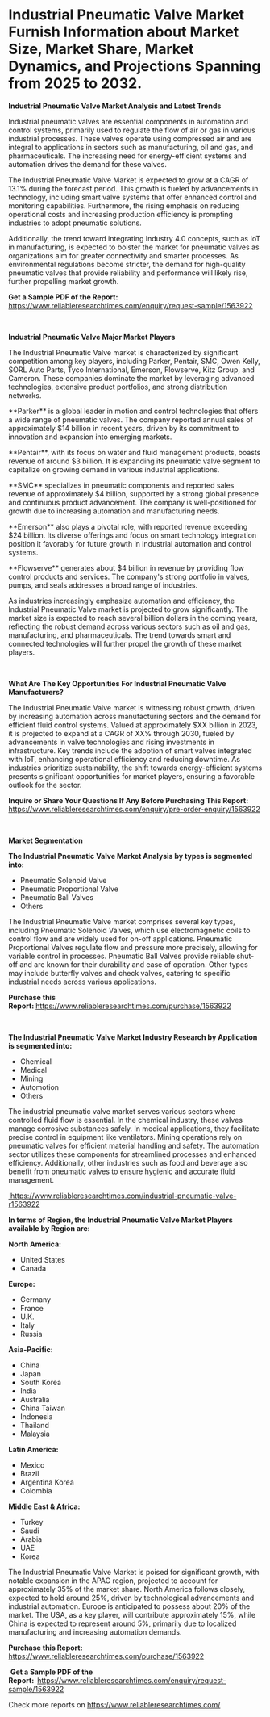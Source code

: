 <p><h1>Industrial Pneumatic Valve Market Furnish Information about Market Size, Market Share, Market Dynamics, and Projections Spanning from 2025 to 2032.</h1></p><p><strong>Industrial Pneumatic Valve Market Analysis and Latest Trends</strong></p>
<p><p>Industrial pneumatic valves are essential components in automation and control systems, primarily used to regulate the flow of air or gas in various industrial processes. These valves operate using compressed air and are integral to applications in sectors such as manufacturing, oil and gas, and pharmaceuticals. The increasing need for energy-efficient systems and automation drives the demand for these valves.</p><p>The Industrial Pneumatic Valve Market is expected to grow at a CAGR of 13.1% during the forecast period. This growth is fueled by advancements in technology, including smart valve systems that offer enhanced control and monitoring capabilities. Furthermore, the rising emphasis on reducing operational costs and increasing production efficiency is prompting industries to adopt pneumatic solutions. </p><p>Additionally, the trend toward integrating Industry 4.0 concepts, such as IoT in manufacturing, is expected to bolster the market for pneumatic valves as organizations aim for greater connectivity and smarter processes. As environmental regulations become stricter, the demand for high-quality pneumatic valves that provide reliability and performance will likely rise, further propelling market growth.</p></p>
<p><strong>Get a Sample PDF of the Report:&nbsp;</strong> <a href="https://www.reliableresearchtimes.com/enquiry/request-sample/1563922?utm_campaign=2323&utm_medium=2&utm_source=Github&utm_content=ia&utm_term=25022025&utm_id=industrial-pneumatic-valve">https://www.reliableresearchtimes.com/enquiry/request-sample/1563922</a></p>
<p>&nbsp;</p>
<p><strong>Industrial Pneumatic Valve Major Market Players</strong></p>
<p><p>The Industrial Pneumatic Valve market is characterized by significant competition among key players, including Parker, Pentair, SMC, Owen Kelly, SORL Auto Parts, Tyco International, Emerson, Flowserve, Kitz Group, and Cameron. These companies dominate the market by leveraging advanced technologies, extensive product portfolios, and strong distribution networks.</p><p>**Parker** is a global leader in motion and control technologies that offers a wide range of pneumatic valves. The company reported annual sales of approximately $14 billion in recent years, driven by its commitment to innovation and expansion into emerging markets.</p><p>**Pentair**, with its focus on water and fluid management products, boasts revenue of around $3 billion. It is expanding its pneumatic valve segment to capitalize on growing demand in various industrial applications.</p><p>**SMC** specializes in pneumatic components and reported sales revenue of approximately $4 billion, supported by a strong global presence and continuous product advancement. The company is well-positioned for growth due to increasing automation and manufacturing needs.</p><p>**Emerson** also plays a pivotal role, with reported revenue exceeding $24 billion. Its diverse offerings and focus on smart technology integration position it favorably for future growth in industrial automation and control systems.</p><p>**Flowserve** generates about $4 billion in revenue by providing flow control products and services. The company's strong portfolio in valves, pumps, and seals addresses a broad range of industries.</p><p>As industries increasingly emphasize automation and efficiency, the Industrial Pneumatic Valve market is projected to grow significantly. The market size is expected to reach several billion dollars in the coming years, reflecting the robust demand across various sectors such as oil and gas, manufacturing, and pharmaceuticals. The trend towards smart and connected technologies will further propel the growth of these market players.</p></p>
<p>&nbsp;</p>
<p><strong>What Are The Key Opportunities For Industrial Pneumatic Valve Manufacturers?</strong></p>
<p><p>The Industrial Pneumatic Valve market is witnessing robust growth, driven by increasing automation across manufacturing sectors and the demand for efficient fluid control systems. Valued at approximately $XX billion in 2023, it is projected to expand at a CAGR of XX% through 2030, fueled by advancements in valve technologies and rising investments in infrastructure. Key trends include the adoption of smart valves integrated with IoT, enhancing operational efficiency and reducing downtime. As industries prioritize sustainability, the shift towards energy-efficient systems presents significant opportunities for market players, ensuring a favorable outlook for the sector.</p></p>
<p><strong>Inquire or Share Your Questions If Any Before Purchasing This Report:</strong> <a href="https://www.reliableresearchtimes.com/enquiry/pre-order-enquiry/1563922?utm_campaign=2323&utm_medium=2&utm_source=Github&utm_content=ia&utm_term=25022025&utm_id=industrial-pneumatic-valve">https://www.reliableresearchtimes.com/enquiry/pre-order-enquiry/1563922</a></p>
<p>&nbsp;</p>
<p><strong>Market Segmentation</strong></p>
<p><strong>The Industrial Pneumatic Valve Market Analysis by types is segmented into:</strong></p>
<p><ul><li>Pneumatic Solenoid Valve</li><li>Pneumatic Proportional Valve</li><li>Pneumatic Ball Valves</li><li>Others</li></ul></p>
<p><p>The Industrial Pneumatic Valve market comprises several key types, including Pneumatic Solenoid Valves, which use electromagnetic coils to control flow and are widely used for on-off applications. Pneumatic Proportional Valves regulate flow and pressure more precisely, allowing for variable control in processes. Pneumatic Ball Valves provide reliable shut-off and are known for their durability and ease of operation. Other types may include butterfly valves and check valves, catering to specific industrial needs across various applications.</p></p>
<p><strong>Purchase this Report:&nbsp;</strong><a href="https://www.reliableresearchtimes.com/purchase/1563922?utm_campaign=2323&utm_medium=2&utm_source=Github&utm_content=ia&utm_term=25022025&utm_id=industrial-pneumatic-valve">https://www.reliableresearchtimes.com/purchase/1563922</a></p>
<p>&nbsp;</p>
<p><strong>The Industrial Pneumatic Valve Market Industry Research by Application is segmented into:</strong></p>
<p><ul><li>Chemical</li><li>Medical</li><li>Mining</li><li>Automotion</li><li>Others</li></ul></p>
<p><p>The industrial pneumatic valve market serves various sectors where controlled fluid flow is essential. In the chemical industry, these valves manage corrosive substances safely. In medical applications, they facilitate precise control in equipment like ventilators. Mining operations rely on pneumatic valves for efficient material handling and safety. The automation sector utilizes these components for streamlined processes and enhanced efficiency. Additionally, other industries such as food and beverage also benefit from pneumatic valves to ensure hygienic and accurate fluid management.</p></p>
<p><a href="https://www.reliableresearchtimes.com/industrial-pneumatic-valve-r1563922?utm_campaign=2323&utm_medium=2&utm_source=Github&utm_content=ia&utm_term=25022025&utm_id=industrial-pneumatic-valve">&nbsp;https://www.reliableresearchtimes.com/industrial-pneumatic-valve-r1563922</a></p>
<p><strong>In terms of Region, the Industrial Pneumatic Valve Market Players available by Region are:</strong></p>
<p>
    <p> <strong> North America: </strong>
        <ul>
            <li>United States</li>
            <li>Canada</li>
        </ul>
        </p> 
    <p> <strong> Europe: </strong>
        <ul>
            <li>Germany</li>
            <li>France</li>
            <li>U.K.</li>
            <li>Italy</li>
            <li>Russia</li>
        </ul>
        </p> 
    <p> <strong> Asia-Pacific: </strong>
        <ul>
            <li>China</li>
            <li>Japan</li>
            <li>South Korea</li>
            <li>India</li>
            <li>Australia</li>
            <li>China Taiwan</li>
            <li>Indonesia</li>
            <li>Thailand</li>
            <li>Malaysia</li>
        </ul>
        </p> 
    <p> <strong> Latin America: </strong>
        <ul>
            <li>Mexico</li>
            <li>Brazil</li>
            <li>Argentina Korea</li>
            <li>Colombia</li>
        </ul>
        </p> 
    <p> <strong> Middle East & Africa: </strong>
        <ul>
            <li>Turkey</li>
            <li>Saudi</li>
            <li>Arabia</li>
            <li>UAE</li>
            <li>Korea</li>
        </ul>
    </p>
    </p>
<p><p>The Industrial Pneumatic Valve Market is poised for significant growth, with notable expansion in the APAC region, projected to account for approximately 35% of the market share. North America follows closely, expected to hold around 25%, driven by technological advancements and industrial automation. Europe is anticipated to possess about 20% of the market. The USA, as a key player, will contribute approximately 15%, while China is expected to represent around 5%, primarily due to localized manufacturing and increasing automation demands.</p></p>
<p><strong>Purchase this Report: </strong><a href="https://www.reliableresearchtimes.com/purchase/1563922?utm_campaign=2323&utm_medium=2&utm_source=Github&utm_content=ia&utm_term=25022025&utm_id=industrial-pneumatic-valve">https://www.reliableresearchtimes.com/purchase/1563922</a></p>
<p>&nbsp;<strong>Get a Sample PDF of the Report:&nbsp;&nbsp;</strong><a href="https://www.reliableresearchtimes.com/enquiry/request-sample/1563922?utm_campaign=2323&utm_medium=2&utm_source=Github&utm_content=ia&utm_term=25022025&utm_id=industrial-pneumatic-valve">https://www.reliableresearchtimes.com/enquiry/request-sample/1563922</a></p>
<p><strong></strong></p>
<p>Check more reports on <a href="https://www.reliableresearchtimes.com/?utm_campaign=2323&utm_medium=2&utm_source=Github&utm_content=ia&utm_term=25022025&utm_id=industrial-pneumatic-valve">https://www.reliableresearchtimes.com/</a></p>